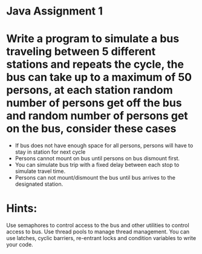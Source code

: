 # Java Assignment 1

# Write a program to simulate a bus traveling between 5 different stations and repeats the cycle, the bus can take up to a maximum of 50 persons, at each station random number of persons get off the bus and random number of persons get on the bus, consider these cases

- If bus does not have enough space for all persons, persons will have to
stay in station for next cycle
- Persons cannot mount on bus until persons on bus dismount first.
- You can simulate bus trip with a fixed delay between each stop to
simulate travel time.
- Persons can not mount/dismount the bus until bus arrives to the
designated station.

# Hints:
Use semaphores to control access to the bus and other utilities to control access
to bus. Use thread pools to manage thread management. You can use latches,
cyclic barriers, re-entrant locks and condition variables to write your code.